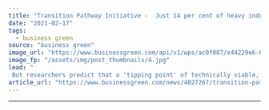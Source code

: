 ```yaml
---
title: "Transition Pathway Initiative -  Just 14 per cent of heavy industry is aligned with global climate goals"
date: "2021-02-17"
tags: 
  - business green
source: "business green"
image_url: "https://www.businessgreen.com/api/v1/wps/ac0f087/e44229e6-6b9d-4ae8-a15f-ae39cdf14968/10/Ethiopian-cement-factory-credit-DFID-185x114.jpg"
image_fp: "/assets/img/post_thumbnails/4.jpg"
lead: "
 But researchers predict that a 'tipping point' of technically viable, economically attractive solutions to decarbonise industrial and materials sectors is approaching ..."
article_url: "https://www.businessgreen.com/news/4027267/transition-pathway-initiative-14-cent-heavy-industry-aligned-global-climate-goals"
---
```


---
